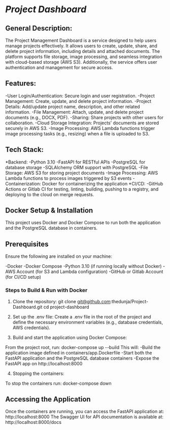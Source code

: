 # **_Project Dashboard_**

## **General Description:**

The Project Management Dashboard is a service designed to help users manage projects effectively. 
It allows users to create, update, share, and delete project information, including details and attached 
documents. The platform supports file storage, image processing, and seamless integration with cloud-based
storage (AWS S3). Additionally, the service offers user authentication and management for secure access.


## **Features:**

-User Login/Authentication: Secure login and user registration.
-Project Management: Create, update, and delete project information.
-Project Details: Add/update project name, description, and other related information.
-File Management: Attach, update, and delete project documents (e.g., DOCX, PDF).
-Sharing: Share projects with other users for collaboration.
-Cloud Storage Integration: Projects' documents are stored securely in AWS S3.
-Image Processing: AWS Lambda functions trigger image processing tasks (e.g., resizing) when
a file is uploaded to S3.

## **Tech Stack:**

*Backend:
 -Python 3.10
 -FastAPI for RESTful APIs
 -PostgreSQL for database storage
 -SQLAlchemy ORM support with PostgreSQL
-File Storage: AWS S3 for storing project documents
-Image Processing: AWS Lambda functions to process images triggered by S3 events
-Containerization: Docker for containerizing the application
*CI/CD:
 -GitHub Actions or Gitlab CI for testing, linting, building, pushing to a registry, and 
 deploying to the cloud on merge requests.

## **Docker Setup & Installation**

This project uses Docker and Docker Compose to run both the application and the PostgreSQL database
in containers.

## **Prerequisites**

Ensure the following are installed on your machine:

-Docker
-Docker Compose
-Python 3.10 (if running locally without Docker)
-AWS Account (for S3 and Lambda configuration)
-GitHub or Gitlab Account (for CI/CD setup)

### **Steps to Build & Run with Docker**

1. Clone the repository: git clone git@github.com:thedunja/Project-Dashboard.git
cd project-dashboard

2. Set up the .env file:
Create a .env file in the root of the project and define the necessary environment variables
(e.g., database credentials, AWS credentials).

3. Build and start the application using Docker Compose:

From the project root, run: docker-compose up --build
This will:
-Build the application image defined in containers/app.Dockerfile
-Start both the FastAPI application and the PostgreSQL database containers
-Expose the FastAPI app on http://localhost:8000

4. Stopping the containers:

To stop the containers run: docker-compose down

## **Accessing the Application**

Once the containers are running, you can access the FastAPI application at: http://localhost:8000
The Swagger UI for API documentation is available at: http://localhost:8000/docs



